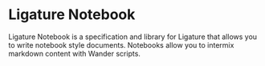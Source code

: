 # Ligature Notebook

Ligature Notebook is a specification and library for Ligature that allows you to write notebook style documents.
Notebooks allow you to intermix markdown content with Wander scripts.

